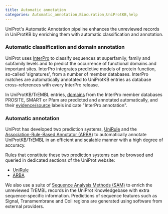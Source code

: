 ```yaml
---
title: Automatic annotation
categories: Automatic_annotation,Biocuration,UniProtKB,help
---
```


UniProt's Automatic Annotation pipeline enhances the unreviewed records in UniProtKB by enriching them with automatic classification and annotation.

### Automatic classification and domain annotation

UniProt uses [InterPro](http://www.ebi.ac.uk/interpro) to classify sequences at superfamily, family and subfamily levels and to predict the occurrence of functional domains and important sites. InterPro integrates predictive models of protein function, so-called 'signatures', from a number of member databases. InterPro matches are automatically annotated to UniProtKB entries as database cross-references with every InterPro release.

In UniProtKB/TrEMBL entries, [domains](http://www.uniprot.org/manual/domain) from the InterPro member databases PROSITE, SMART or Pfam are predicted and annotated automatically, and their [evidence/source](http://www.uniprot.org/help/evidences) labels indicate "InterPro annotation".

### Automatic annotation

UniProt has developed two prediction systems, [UniRule](http://www.uniprot.org/help/unirule) and the [Association-Rule-Based Annotator (ARBA)](http://www.uniprot.org/help/arba) to automatically annotate UniProtKB/TrEMBL in an efficient and scalable manner with a high degree of accuracy.

Rules that constitute these two prediction systems can be browsed and queried in dedicated sections of the UniProt website:

-   [UniRule](http://www.uniprot.org/unirule)
-   [ARBA](http://www.uniprot.org/arba)

We also use a suite of [Sequence Analysis Methods (SAM)](http://www.uniprot.org/help/sam) to enrich the unreviewed TrEMBL records in the UniProt Knowledgebase with extra sequence-specific information. Predictions of sequence features such as Signal, Transmembrane and Coil regions are generated using software from external providers.

